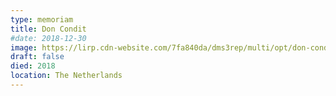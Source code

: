 ```yaml
---
type: memoriam
title: Don Condit
#date: 2018-12-30
image: https://lirp.cdn-website.com/7fa840da/dms3rep/multi/opt/don-condit-crop-1920w.jpg
draft: false
died: 2018
location: The Netherlands
---
```

